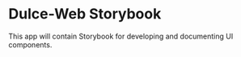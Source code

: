 # Dulce-Web Storybook

This app will contain Storybook for developing and documenting UI components.
